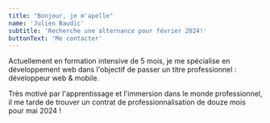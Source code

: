 ```yaml
---
title: "Bonjour, je m'apelle"
name: 'Julien Baudic'
subtitle: 'Recherche une alternance pour février 2024!'
buttonText: 'Me contacter'
---
```


Actuellement en formation intensive de 5 mois, je me spécialise en développement web dans l'objectif de passer un titre professionnel : développeur web & mobile.

Très motivé par l'apprentissage et l'immersion dans le monde professionnel, il me tarde de trouver un contrat de professionnalisation de douze mois pour mai 2024 !
